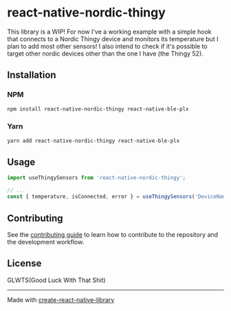 # react-native-nordic-thingy
This library is a WIP! For now I've a working example with a simple hook that connects to a Nordic Thingy device and monitors its temperature but I plan to add most other sensors! I also intend to check if it's possible to target other nordic devices other than the one I have (the Thingy 52).

## Installation
### NPM
```sh
npm install react-native-nordic-thingy react-native-ble-plx
```
### Yarn
```sh
yarn add react-native-nordic-thingy react-native-ble-plx
```

## Usage


```js
import useThingySensors from 'react-native-nordic-thingy';

// ...
const { temperature, isConnected, error } = useThingySensors('DeviceName');
```


## Contributing

See the [contributing guide](CONTRIBUTING.md) to learn how to contribute to the repository and the development workflow.

## License

GLWTS(Good Luck With That Shit)

---

Made with [create-react-native-library](https://github.com/callstack/react-native-builder-bob)
